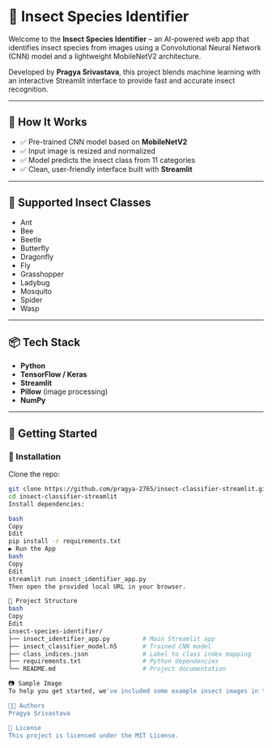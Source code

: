 # 🐞 Insect Species Identifier

Welcome to the **Insect Species Identifier** – an AI-powered web app that identifies insect species from images using a Convolutional Neural Network (CNN) model and a lightweight MobileNetV2 architecture.

Developed by **Pragya Srivastava**, this project blends machine learning with an interactive Streamlit interface to provide fast and accurate insect recognition.

---

## 🧠 How It Works

- ✅ Pre-trained CNN model based on **MobileNetV2**
- ✅ Input image is resized and normalized
- ✅ Model predicts the insect class from 11 categories
- ✅ Clean, user-friendly interface built with **Streamlit**

---

## 🐛 Supported Insect Classes

- Ant  
- Bee  
- Beetle  
- Butterfly  
- Dragonfly  
- Fly  
- Grasshopper  
- Ladybug  
- Mosquito  
- Spider  
- Wasp

---

## 📦 Tech Stack

- **Python**
- **TensorFlow / Keras**
- **Streamlit**
- **Pillow** (image processing)
- **NumPy**

---

## 🚀 Getting Started

### 🔧 Installation

Clone the repo:

```bash
git clone https://github.com/pragya-2765/insect-classifier-streamlit.git
cd insect-classifier-streamlit
Install dependencies:

bash
Copy
Edit
pip install -r requirements.txt
▶️ Run the App
bash
Copy
Edit
streamlit run insect_identifier_app.py
Then open the provided local URL in your browser.

📁 Project Structure
bash
Copy
Edit
insect-species-identifier/
├── insect_identifier_app.py         # Main Streamlit app
├── insect_classifier_model.h5       # Trained CNN model
├── class_indices.json               # Label to class index mapping
├── requirements.txt                 # Python dependencies
└── README.md                        # Project documentation

📷 Sample Image
To help you get started, we've included some example insect images in the `sample_images` folder. You can use these to test the app and see how well it performs!

👩‍💻 Authors
Pragya Srivastava

📄 License
This project is licensed under the MIT License.
